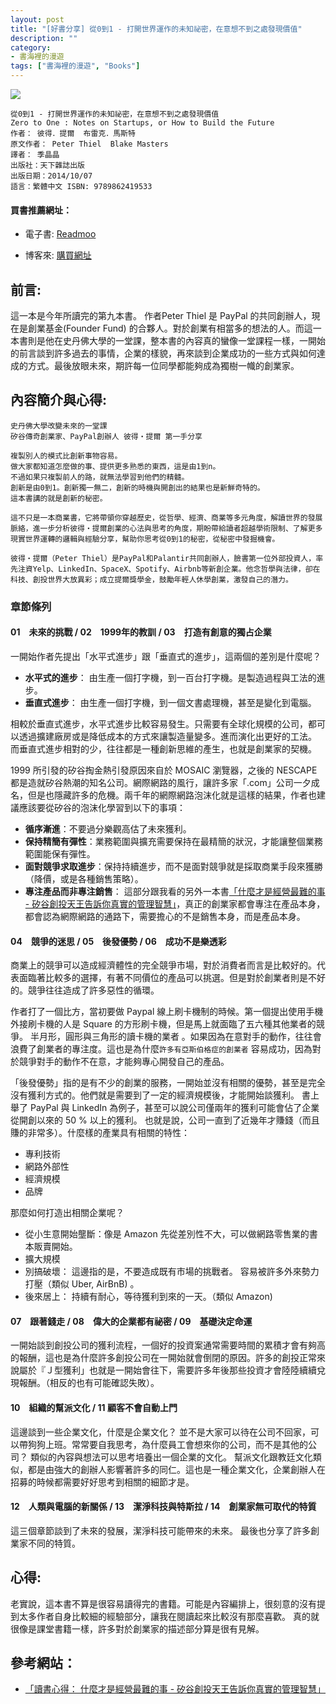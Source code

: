 ```yaml
---
layout: post
title: "[好書分享] 從0到1 - 打開世界運作的未知祕密，在意想不到之處發現價值"
description: ""
category: 
- 書海裡的漫遊
tags: ["書海裡的漫遊", "Books"]
---
```


<div><a href="http://moo.im/a/aqDLRW" title="從0到1"><img src="https://cdn.readmoo.com/cover/pt/hiqqupf_210x315.jpg?v=0"></a></div>




```
從0到1 - 打開世界運作的未知祕密，在意想不到之處發現價值
Zero to One : Notes on Startups, or How to Build the Future
作者： 彼得．提爾  布雷克．馬斯特  
原文作者： Peter Thiel  Blake Masters  
譯者： 季晶晶  
出版社：天下雜誌出版 
出版日期：2014/10/07 
語言：繁體中文 ISBN: 9789862419533 

```

#### 買書推薦網址：

- 電子書: [Readmoo](http://moo.im/a/aqDLRW)

- 博客來: [購買網址](https://www.books.com.tw/exep/assp.php/kkdailin/products/0010651050?utm_source=kkdailin&utm_medium=ap-books&utm_content=recommend&utm_campaign=ap-202107)


## 前言:

這一本是今年所讀完的第九本書。 作者Peter Thiel 是 PayPal 的共同創辦人，現在是創業基金(Founder Fund) 的合夥人。對於創業有相當多的想法的人。而這一本書則是他在史丹佛大學的一堂課，整本書的內容真的蠻像一堂課程一樣，一開始的前言談到許多過去的事情，企業的樣貌，再來談到企業成功的一些方式與如何達成的方式。最後放眼未來，期許每一位同學都能夠成為獨樹一幟的創業家。



## 內容簡介與心得:

```
史丹佛大學改變未來的一堂課
矽谷傳奇創業家、PayPal創辦人 彼得‧提爾 第一手分享

複製別人的模式比創新事物容易。
做大家都知道怎麼做的事、提供更多熟悉的東西，這是由1到n。
不過如果只複製前人的路，就無法學習到他們的精髓。
創新是由0到1。創新獨一無二，創新的時機與開創出的結果也是新鮮奇特的。
這本書講的就是創新的秘密。

這不只是一本商業書，它將帶領你穿越歷史，從哲學、經濟、商業等多元角度，解讀世界的發展脈絡，進一步分析彼得‧提爾創業的心法與思考的角度，期盼帶給讀者超越學術限制、了解更多現實世界運轉的邏輯與經驗分享，幫助你思考從0到1的秘密，從秘密中發掘機會。

彼得‧提爾（Peter Thiel）是PayPal和Palantir共同創辦人，臉書第一位外部投資人，率先注資Yelp、LinkedIn、SpaceX、Spotify、Airbnb等新創企業。他念哲學與法律，卻在科技、創投世界大放異彩；成立提爾獎學金，鼓勵年輕人休學創業，激發自己的潛力。
```

### 章節條列

#### 01　未來的挑戰 / 02　1999年的教訓 / 03　打造有創意的獨占企業

一開始作者先提出「水平式進步」跟「垂直式的進步」，這兩個的差別是什麼呢？

- **水平式的進步**： 由生產一個打字機，到一百台打字機。是製造過程與工法的進步。
- **垂直式進步**： 由生產一個打字機，到一個文書處理機，甚至是變化到電腦。

相較於垂直式進步，水平式進步比較容易發生。只需要有全球化規模的公司，都可以透過擴建廠房或是降低成本的方式來讓製造量變多。進而演化出更好的工法。 而垂直式進步相對的少，往往都是一種創新思維的產生，也就是創業家的契機。

1999 所引發的矽谷掏金熱引發原因來自於 MOSAIC 瀏覽器，之後的 NESCAPE 都是造就矽谷熱潮的知名公司。網際網路的風行，讓許多家「.com」公司一夕成名，但是也隱藏許多的危機。兩千年的網際網路泡沫化就是這樣的結果，作者也建議應該要從矽谷的泡沫化學習到以下的事項：

- **循序漸進**：不要過分樂觀高估了未來獲利。
- **保持精簡有彈性**：業務範圍與擴充需要保持在最精簡的狀況，才能讓整個業務範圍能保有彈性。
- **面對競爭求取進步**：保持持續進步，而不是面對競爭就是採取商業手段來獲勝（降價，或是各種銷售策略）。
- **專注產品而非專注銷售**： 這部分跟我看的另外一本書[「什麼才是經營最難的事 - 矽谷創投天王告訴你真實的管理智慧」](http://www.evanlin.com/reading-hard-things/)，真正的創業家都會專注在產品本身，都會認為網際網路的通路下，需要擔心的不是銷售本身，而是產品本身。

#### 04　競爭的迷思 / 05　後發優勢 / 06　成功不是樂透彩

商業上的競爭可以造成經濟體性的完全競爭市場，對於消費者而言是比較好的。代表面臨著比較多的選擇，有著不同價位的產品可以挑選。但是對於創業者則是不好的。競爭往往造成了許多惡性的循環。

作者打了一個比方，當初要做 Paypal 線上刷卡機制的時候。第一個提出使用手機外接刷卡機的人是 Square 的方形刷卡機，但是馬上就面臨了五六種其他業者的競爭。 半月形，圓形與三角形的讀卡機的業者 。如果因為在意對手的動作，往往會浪費了創業者的專注度。這也是為什麼`許多有亞斯伯格症的創業者` 容易成功，因為對於競爭對手的動作不在意，才能夠專心開發自己的產品。

「後發優勢」指的是有不少的創業的服務，一開始並沒有相關的優勢，甚至是完全沒有獲利方式的。他們就是需要到了一定的經濟規模後，才能開始談獲利。 書上舉了 PayPal 與 LinkedIn 為例子，甚至可以說公司僅兩年的獲利可能會佔了企業從開創以來的 50 % 以上的獲利。 也就是說，公司一直到了近幾年才賺錢（而且賺的非常多）。什麼樣的產業具有相關的特性：

- 專利技術
- 網路外部性
- 經濟規模
- 品牌

那麼如何打造出相關企業呢？ 

- 從小生意開始壟斷：像是 Amazon 先從差別性不大，可以做網路零售業的書本販賣開始。
- 擴大規模
- 別搞破壞： 這邊指的是，不要造成既有市場的挑戰者。 容易被許多外來勢力打壓（類似 Uber, AirBnB) 。
- 後來居上： 持續有耐心，等待獲利到來的一天。（類似 Amazon) 

#### 07　跟著錢走 / 08　偉大的企業都有祕密 / 09　基礎決定命運

一開始談到創投公司的獲利流程，一個好的投資案通常需要時間的累積才會有夠高的報酬，這也是為什麼許多創投公司在一開始就會倒閉的原因。許多的創投正常來說屬於『Ｊ型獲利」也就是一開始會往下，需要許多年後那些投資才會陸陸續續兌現報酬。（相反的也有可能確認失敗）。

#### 10　組織的幫派文化 / 11 顧客不會自動上門

這邊談到一些企業文化，什麼是企業文化？ 並不是大家可以待在公司不回家，可以帶狗狗上班。常常要自我思考，為什麼員工會想來你的公司，而不是其他的公司？ 類似的內容與想法可以思考培養出一個企業的文化。 幫派文化跟教廷文化類似，都是由強大的創辦人影響著許多的同仁。這也是一種企業文化，企業創辦人在招募的時候都需要好好思考到相關的細節才是。

#### 12　人類與電腦的新關係 / 13　潔淨科技與特斯拉 / 14　創業家無可取代的特質

這三個章節談到了未來的發展，潔淨科技可能帶來的未來。 最後也分享了許多創業家不同的特質。

## 心得:

老實說，這本書不算是很容易讀得完的書籍。可能是內容編排上，很刻意的沒有提到太多作者自身比較細的經驗部分，讓我在閱讀起來比較沒有那麼喜歡。 真的就很像是課堂書籍一樣，許多對於創業家的描述部分算是很有見解。

## 參考網站：

- [「讀書心得： 什麼才是經營最難的事 - 矽谷創投天王告訴你真實的管理智慧」](http://www.evanlin.com/reading-hard-things/)

